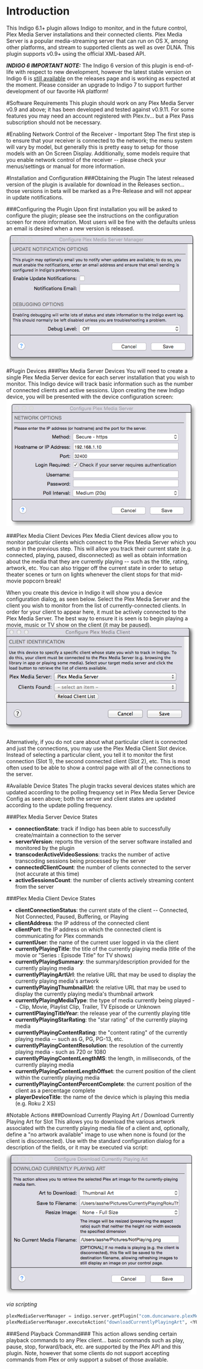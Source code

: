 # Introduction
This Indigo 6.1+ plugin allows Indigo to monitor, and in the future control, Plex Media Server installations and their connected clients. Plex Media Server is a popular media-streaming server that can run on OS X, among other platforms, and stream to supported clients as well as over DLNA. This plugin supports v0.9+ using the official XML-based API.

_**INDIGO 6 IMPORTANT NOTE:**_ The Indigo 6 version of this plugin is end-of-life with respect to new development, however the latest stable version on Indigo 6 is [still available](https://github.com/RogueProeliator/IndigoPlugins-Plex-Server-Manager-Plugin/releases/tag/v1.2.1) on the releases page and is working as expected at the moment. Please consider an upgrade to Indigo 7 to support further development of our favorite HA platform!

#Software Requirements
This plugin should work on any Plex Media Server v0.9 and above; it has been developed and tested against v0.9.11. For some features you may need an account registered with Plex.tv... but a Plex Pass subscription should not be necessary.

#Enabling Network Control of the Receiver - Important Step
The first step is to ensure that your receiver is connected to the network; the menu system will vary by model, but generally this is pretty easy to setup for those models with an On Screen Display. Additionally, some models require that you enable network control of the receiver -- please check your menus/settings or manual for more information.

#Installation and Configuration
###Obtaining the Plugin
The latest released version of the plugin is available for download in the Releases section... those versions in beta will be marked as a Pre-Release and will not appear in update notifications.

###Configuring the Plugin
Upon first installation you will be asked to configure the plugin; please see the instructions on the configuration screen for more information. Most users will be fine with the defaults unless an email is desired when a new version is released.<br />
![](<Documentation/Doc-Images/PlexMediaServerManager_PluginConfig.png>)

#Plugin Devices
###Plex Media Server Devices
You will need to create a single Plex Media Server device for each server installation that you wish to monitor. This Indigo device will track basic information such as the number of connected clients and active sessions. Upon creating the new Indigo device, you will be presented with the device configuration screen:<br />
![](<Documentation/Doc-Images/PlexMediaServerManager_ServerDeviceConfig.png>)

###Plex Media Client Devices
Plex Media Client devices allow you to monitor particular clients which connect to the Plex Media Server which you setup in the previous step. This will allow you track their current state (e.g. connected, playing, paused, disconnected) as well as obtain information about the media that they are currently playing -- such as the title, rating, artwork, etc. You can also trigger off the current state in order to setup theater scenes or turn on lights whenever the client stops for that mid-movie popcorn break!

When you create this device in Indigo it will show you a device configuration dialog, as seen below. Select the Plex Media Server and the client you wish to monitor from the list of currently-connected clients. In order for your client to appear here, it must be actively connected to the Plex Media Server. The best way to ensure it is seen is to begin playing a movie, music or TV show on the client (it may be paused).<br />
![](<Documentation/Doc-Images/PlexMediaServerManager_ClientDeviceConfig.png>)<br />

Alternatively, if you do not care about what particular client is connected and just the connections, you may use the Plex Media Client Slot device. Instead of selecting a particular client, you tell it to monitor the first connection (Slot 1), the second connected client (Slot 2), etc. This is most often used to be able to show a control page with all of the connections to the server.

#Available Device States
The plugin tracks several devices states which are updated according to the polling frequency set in Plex Media Server Device Config as seen above; both the server and client states are updated according to the update polling frequency.

###Plex Media Server Device States
- **connectionState**: track if Indigo has been able to successfully create/maintain a connection to the server
- **serverVersion**: reports the version of the server software installed and monitored by the plugin
- **transcoderActiveVideoSessions**: tracks the number of active transcoding sessions being processed by the server
- **connectedClientCount**: the number of clients connected to the server (not accurate at this time)
- **activeSessionsCount**: the number of clients actively streaming content from the server

###Plex Media Client Device States
- **clientConnectionStatus**: the current state of the client -- Connected, Not Connected, Paused, Buffering, or Playing
- **clientAddress**: the IP address of the connected client
- **clientPort**: the IP address on which the connected client is communicating for Plex commands
- **currentUser**: the name of the current user logged in via the client
- **currentlyPlayingTitle**: the title of the currently playing media (title of the movie or "Series : Episode Title" for TV shows)
- **currentlyPlayingSummary**: the summary/description provided for the currently playing media
- **currentlyPlayingArtUrl**: the relative URL that may be used to display the currently playing media's artwork
- **currentlyPlayingThumbnailUrl**: the relative URL that may be used to display the currently playing media's thumbnail artwork
- **currentlyPlayingMediaType**: the type of media currently being played -- Clip, Movie, Playlist Clip, Trailer, TV Episode or Unknown
- **currentlPlayingTitleYear**: the release year of the currently playing title
- **currentlyPlayingStarRating**: the "star rating" of the currently playing media
- **currentlyPlayingContentRating**: the "content rating" of the currently playing media -- such as G, PG, PG-13, etc.
- **currentlyPlayingContentResolution**: the resolution of the currently playing media - such as 720 or 1080
- **currentlyPlayingContentLengthMS**: the length, in milliseconds, of the currently playing media
- **currentlyPlayingContentLengthOffset**: the current position of the client within the currently playing media
- **currentlyPlayingContentPercentComplete**: the current position of the client as a percentage complete
- **playerDeviceTitle**: the name of the device which is playing this media (e.g. Roku 2 XS)

#Notable Actions
###Download Currently Playing Art / Download Currently Playing Art for Slot
This allows you to download the various artwork associated with the currently playing media file of a client and, optionally, define a "no artwork available" image to use when none is found (or the client is disconnected). Use with the standard configuration dialog for a description of the fields, or it may be executed via script:<br />
![](<Documentation/Doc-Images/PlexMediaServerManager_DownloadArtConfig.png>)

*via scripting*
```python
plexMediaServerManager = indigo.server.getPlugin("com.duncanware.plexMediaServerManager")
plexMediaServerManager.executeAction("downloadCurrentlyPlayingArt", <YOUR_DEVICE_ID>, props={"artElement":"art", "saveToFilename":"/Users/aashe/Pictures/CurrentlyPlayingArt.png", "noArtworkFilename":"/Users/aashe/Pictures/NoArtworkAvailablePlaceholder.png"})
```

###Send Playback Command###
This action allows sending certain playback commands to any Plex client... basic commands such as play, pause, stop, forward/back, etc. are supported by the Plex API and this plugin. Note, however that some clients do not support accepting commands from Plex or only support a subset of those available.
